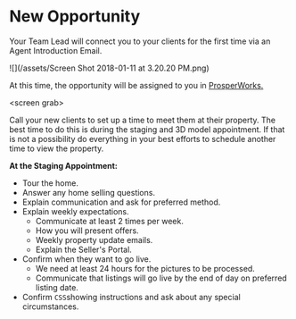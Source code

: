 # New Opportunity

Your Team Lead will connect you to your clients for the first time via an Agent Introduction Email.

![](/assets/Screen Shot 2018-01-11 at 3.20.20 PM.png)

At this time, the opportunity will be assigned to you in [ProsperWorks.](/first-day/prosperworks.md)

&lt;screen grab&gt;

Call your new clients to set up a time to meet them at their property. The best time to do this is during the staging and 3D model appointment. If that is not a possibility do everything in your best efforts to schedule another time to view the property.

**At the Staging Appointment:**

* Tour the home.
* Answer any home selling questions.
* Explain communication and ask for preferred method.
* Explain weekly expectations.
  * Communicate at least 2 times per week.
  * How you will present offers.
  * Weekly property update emails.
  * Explain the Seller's Portal.
* Confirm when they want to go live.
  * We need at least 24 hours for the pictures to be processed.
  * Communicate that listings will go live by the end of day on preferred listing date.
* Confirm `CSS`showing instructions and ask about any special circumstances. 



